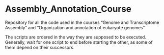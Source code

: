 # Assembly_Annotation_Course
Repository for all the code used in the courses “Genome and Transcriptome Assembly” and “Organization and annotation of eukaryote genomes”.

The scripts are ordered in the way they are supposed to be executed. Generally, wait for one script to end before starting the other, as some of them depend on their successors.
